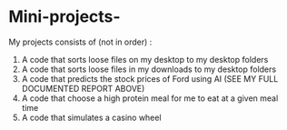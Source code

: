 # Mini-projects-
My projects consists of (not in order) : 
1. A code that sorts loose files on my desktop to my desktop folders
2. A code that sorts loose files in my downloads to my desktop folders
3. A code that predicts the stock prices of Ford using AI (SEE MY FULL DOCUMENTED REPORT ABOVE)
4. A code that choose a high protein meal for me to eat at a given meal time
5. A code that simulates a casino wheel  

